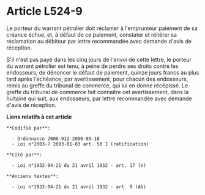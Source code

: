 # Article L524-9

Le porteur du warrant pétrolier doit réclamer à l'emprunteur paiement de sa créance échue, et, à défaut de ce paiement,
constater et réitérer sa réclamation au débiteur par lettre recommandée avec demande d'avis de réception.

S'il n'est pas payé dans les cinq jours de l'envoi de cette lettre, le porteur du warrant pétrolier est tenu, à peine de
perdre ses droits contre les endosseurs, de dénoncer le défaut de paiement, quinze jours francs au plus tard après
l'échéance, par avertissement, pour chacun des endosseurs, remis au greffe du tribunal de commerce, qui lui en donne
récépissé. Le greffe du tribunal de commerce fait connaître cet avertissement, dans la huitaine qui suit, aux endosseurs, par
lettre recommandée avec demande d'avis de réception.

**Liens relatifs à cet article**

	**Codifié par**:

	  - Ordonnance 2000-912 2000-09-18
	  - Loi n°2003-7 2003-01-03 art. 50 I (ratification)

	**Cité par**:

	  - Loi n°1932-04-21 du 21 avril 1932 - art. 17 (V)

	**Anciens textes**:

	  - Loi n°1932-04-21 du 21 avril 1932 - art. 9 (Ab)
